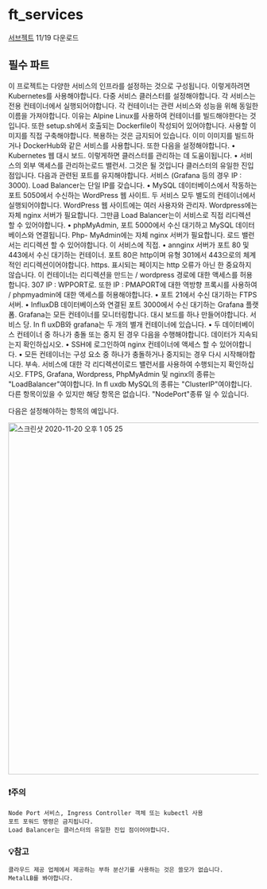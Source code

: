 # ft_services

[서브젝트]() 11/19 다운로드

## 필수 파트

이 프로젝트는 다양한 서비스의 인프라를 설정하는 것으로 구성됩니다. 이렇게하려면
Kubernetes를 사용해야합니다. 다중 서비스 클러스터를 설정해야합니다.
각 서비스는 전용 컨테이너에서 실행되어야합니다.
각 컨테이너는 관련 서비스와 성능을 위해 동일한 이름을 가져야합니다.
이유는 Alpine Linux를 사용하여 컨테이너를 빌드해야한다는 것입니다.
또한 setup.sh에서 호출되는 Dockerfile이 작성되어 있어야합니다.
사용할 이미지를 직접 구축해야합니다. 복용하는 것은 금지되어 있습니다.
이미 이미지를 빌드하거나 DockerHub와 같은 서비스를 사용합니다.
또한 다음을 설정해야합니다.
• Kubernetes 웹 대시 보드. 이렇게하면 클러스터를 관리하는 데 도움이됩니다.
• 서비스의 외부 액세스를 관리하는로드 밸런서. 그것은 될 것입니다
클러스터의 유일한 진입 점입니다. 다음과 관련된 포트를 유지해야합니다.
서비스 (Grafana 등의 경우 IP : 3000). Load Balancer는 단일 IP를 갖습니다.
• MySQL 데이터베이스에서 작동하는 포트 5050에서 수신하는 WordPress 웹 사이트.
두 서비스 모두 별도의 컨테이너에서 실행되어야합니다. WordPress 웹 사이트에는
여러 사용자와 관리자. Wordpress에는 자체 nginx 서버가 필요합니다. 그만큼
Load Balancer는이 서비스로 직접 리디렉션 할 수 있어야합니다.
• phpMyAdmin, 포트 5000에서 수신 대기하고 MySQL 데이터베이스와 연결됩니다. Php-
MyAdmin에는 자체 nginx 서버가 필요합니다. 로드 밸런서는 리디렉션 할 수 있어야합니다.
이 서비스에 직접.
• annginx 서버가 포트 80 및 443에서 수신 대기하는 컨테이너. 포트 80은
http이며 유형 301에서 443으로의 체계적인 리디렉션이어야합니다.
https.
표시되는 페이지는 http 오류가 아닌 한 중요하지 않습니다.
이 컨테이너는 리디렉션을 만드는 / wordpress 경로에 대한 액세스를 허용합니다. 307
IP : WPPORT로.
또한 IP : PMAPORT에 대한 역방향 프록시를 사용하여 / phpmyadmin에 대한 액세스를 허용해야합니다.
• 포트 21에서 수신 대기하는 FTPS 서버.
• InfluxDB 데이터베이스와 연결된 포트 3000에서 수신 대기하는 Grafana 플랫폼.
Grafana는 모든 컨테이너를 모니터링합니다. 대시 보드를 하나 만들어야합니다.
서비스 당. In ﬂ uxDB와 grafana는 두 개의 별개 컨테이너에 있습니다.
• 두 데이터베이스 컨테이너 중 하나가 충돌 또는 중지 된 경우 다음을 수행해야합니다.
데이터가 지속되는지 확인하십시오.
• SSH에 로그인하여 nginx 컨테이너에 액세스 할 수 있어야합니다.
• 모든 컨테이너는 구성 요소 중 하나가 충돌하거나 중지되는 경우 다시 시작해야합니다.
부속.
서비스에 대한 각 리디렉션이로드 밸런서를 사용하여 수행되는지 확인하십시오. FTPS,
Grafana, Wordpress, PhpMyAdmin 및 nginx의 종류는 "LoadBalancer"여야합니다. In ﬂ uxdb
MySQL의 종류는 "ClusterIP"여야합니다. 다른 항목이있을 수 있지만 해당 항목은 없습니다.
"NodePort"종류 일 수 있습니다.


다음은 설정해야하는 항목의 예입니다.

<img width="708" alt="스크린샷 2020-11-20 오후 1 05 25" src="https://user-images.githubusercontent.com/53321189/99756721-1a537100-2b31-11eb-94a1-0cec379337bd.png">



### ❗주의

~~~
Node Port 서비스, Ingress Controller 객체 또는 kubectl 사용
포트 포워드 명령은 금지됩니다.
Load Balancer는 클러스터의 유일한 진입 점이어야합니다.
~~~

### 💡참고

~~~
클라우드 제공 업체에서 제공하는 부하 분산기를 사용하는 것은 쓸모가 없습니다.
MetalLB를 봐야합니다.
~~~
